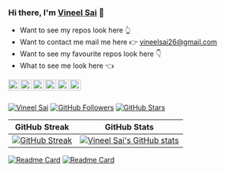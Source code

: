 ### Hi there, I'm [Vineel Sai](https://vineelsai.me) 👋

* Want to see my repos look here 👆 <br>
* Want to contact me mail me here 👉 vineelsai26@gmail.com <br>
* Want to see my favourite repos look here 👇 <br>
* What to see me look here 👈 <br>

<a href="https://www.facebook.com/vineelsai26/">
  <img align="left" alt="Vineel Sai's Facebook" width="22px" src="https://cdn.jsdelivr.net/npm/simple-icons@v3/icons/facebook.svg" />
</a>
<a href="https://instagram.com/vineelsai26/">
  <img align="left" alt="Vineel Sai's Instagram" width="22px" src="https://cdn.jsdelivr.net/npm/simple-icons@v3/icons/instagram.svg" />
</a>
<a href="https://twitter.com/vineelsai26">
  <img align="left" alt="Vineel Sai's Twitter" width="22px" src="https://cdn.jsdelivr.net/npm/simple-icons@v3/icons/twitter.svg" />
</a>
<a href="https://linkedin.com/in/vineelsai26">
  <img align="left" alt="Vineel Sai's Linkdein" width="22px" src="https://cdn.jsdelivr.net/npm/simple-icons@v3/icons/linkedin.svg" />
</a>
<a href="https://github.com/vineelsai26">
  <img align="left" alt="Vineel Sai's Github" width="22px" src="https://cdn.jsdelivr.net/npm/simple-icons@v3/icons/github.svg" />
</a>
<a href="https://t.me/vineelsai">
  <img align="left" alt="Vineel Sai's Telegram" width="22px" src="https://cdn.jsdelivr.net/npm/simple-icons@v3/icons/telegram.svg" />
</a>
<br>
<br>

[![Vineel Sai](https://komarev.com/ghpvc/?username=vineelsai26)](])
[![GitHub Followers](https://img.shields.io/github/followers/vineelsai26?label=Followers)](https://vineelsai.me)
[![GitHub Stars](https://img.shields.io/github/stars/vineelsai26?label=Stars)](https://vineelsai.me)
<br>

| GitHub Streak | GitHub Stats|
| ----|-----|
| [![GitHub Streak](https://github-readme-streak-stats.herokuapp.com/?user=vineelsai26&theme=light)](https://vineelsai.me) | [![Vineel Sai's GitHub stats](https://github-readme-stats.vercel.app/api?username=vineelsai26&show_icons=true)](https://vineelsai.me)|

[![Readme Card](https://github-readme-stats.vercel.app/api/pin/?username=vineelsai26&repo=Blog)](https://github.com/vineelsai26)
[![Readme Card](https://github-readme-stats.vercel.app/api/pin/?username=vineelsai26&repo=E.D.I.T.H)](https://github.com/vineelsai26)

